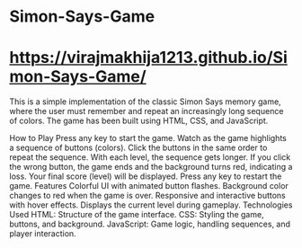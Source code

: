 # Simon-Says-Game
# https://virajmakhija1213.github.io/Simon-Says-Game/


This is a simple implementation of the classic Simon Says memory game, where the user must remember and repeat an increasingly long sequence of colors. The game has been built using HTML, CSS, and JavaScript.

How to Play
Press any key to start the game.
Watch as the game highlights a sequence of buttons (colors).
Click the buttons in the same order to repeat the sequence.
With each level, the sequence gets longer.
If you click the wrong button, the game ends and the background turns red, indicating a loss. Your final score (level) will be displayed.
Press any key to restart the game.
Features
Colorful UI with animated button flashes.
Background color changes to red when the game is over.
Responsive and interactive buttons with hover effects.
Displays the current level during gameplay.
Technologies Used
HTML: Structure of the game interface.
CSS: Styling the game, buttons, and background.
JavaScript: Game logic, handling sequences, and player interaction.
